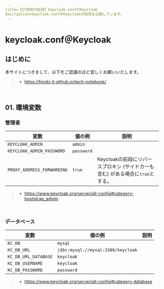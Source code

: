 ```yaml
---
title=【IT技術の知見】keycloak.conf＠Keycloak
description=keycloak.conf＠Keycloakの知見を記録しています。
---
```


# keycloak.conf＠Keycloak

## はじめに

本サイトにつきまして、以下をご認識のほど宜しくお願いいたします。

> - https://hiroki-it.github.io/tech-notebook/

<br>

## 01. 環境変数

### 管理者

| 変数                       | 値の例     | 説明                                                                           |
| -------------------------- | ---------- | ------------------------------------------------------------------------------ |
| `KEYCLOAK_ADMIN`           | `admin`    |                                                                                |
| `KEYCLOAK_ADMIN_PASSWORD`  | `password` |                                                                                |
| `PROXY_ADDRESS_FORWARDING` | `true`     | Keycloakの前段にリバースプロキシ (サイドカーも含む) がある場合に`true`とする。 |

> - https://www.keycloak.org/server/all-config#category-bootstrap_admin

<br>

### データベース

| 変数                 | 値の例                             | 説明 |
| -------------------- | ---------------------------------- | ---- |
| `KC_DB`              | `mysql`                            |      |
| `KC_DB_URL`          | `jdbc:mysql://mysql:3306/keycloak` |      |
| `KC_DB_URL_DATABASE` | `keycloak`                         |      |
| `KC_DB_USERNAME`     | `keycloak`                         |      |
| `KC_DB_PASSWORD`     | `password`                         |      |

> - https://www.keycloak.org/server/all-config#category-database

<br>
